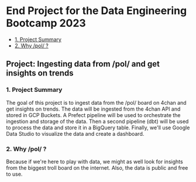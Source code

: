 # End Project for the Data Engineering Bootcamp 2023 <!-- omit in toc -->

- [1. Project Summary](#1-project-summary)
- [2. Why /pol/ ?](#2-why-pol-)

## Project: Ingesting data from /pol/ and get insights on trends <!-- omit in toc -->

### 1. Project Summary

The goal of this project is to ingest data from the /pol/ board on 4chan and get insights on trends. The data will be ingested from the 4chan API and stored in GCP Buckets. A Prefect pipeline will be used to orchestrate the ingestion and storage of the data. Then a second pipeline (dbt) will be used to process the data and store it in a BigQuery table. Finally, we'll use Google Data Studio to visualize the data and create a dashboard.

### 2. Why /pol/ ?

Because if we're here to play with data, we might as well look for insights from the biggest troll board on the internet. Also, the data is public and free to use.

